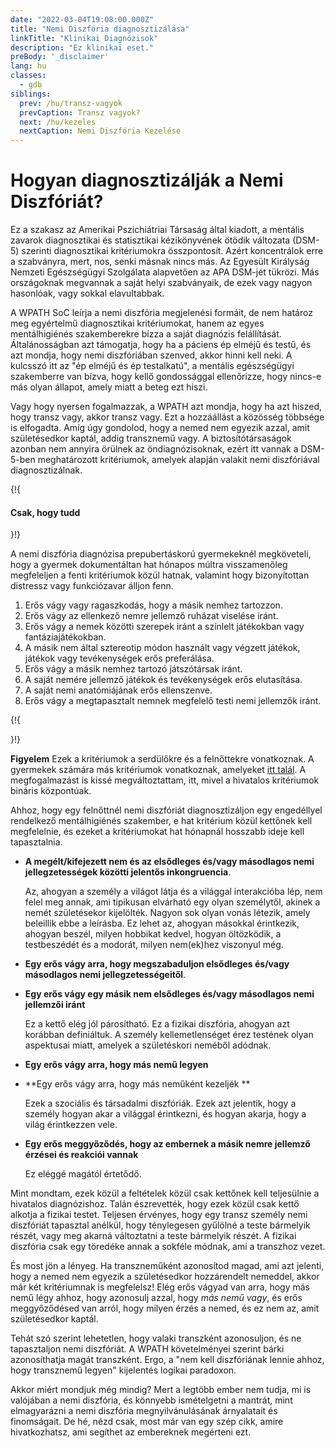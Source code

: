 ```yaml
---
date: "2022-03-04T19:08:00.000Z"
title: "Nemi Diszfória diagnosztizálása"
linkTitle: "Klinikai Diagnózisok"
description: "Ez klinikai eset."
preBody: '_disclaimer'
lang: hu
classes:
  - gdb
siblings:
  prev: /hu/transz-vagyok
  prevCaption: Transz vagyok?
  next: /hu/kezeles
  nextCaption: Nemi Diszfória Kezelése
---
```


# Hogyan diagnosztizálják a Nemi Diszfóriát?

Ez a szakasz az Amerikai Pszichiátriai Társaság által kiadott, a mentális zavarok diagnosztikai és statisztikai kézikönyvének ötödik változata (DSM-5) szerinti diagnosztikai kritériumokra összpontosít. Azért koncentrálok erre a szabványra, mert, nos, senki másnak nincs más. Az Egyesült Királyság Nemzeti Egészségügyi Szolgálata alapvetően az APA DSM-jét tükrözi. Más országoknak megvannak a saját helyi szabványaik, de ezek vagy nagyon hasonlóak, vagy sokkal elavultabbak.

A WPATH SoC leírja a nemi diszfória megjelenési formáit, de nem határoz meg egyértelmű diagnosztikai kritériumokat, hanem az egyes mentálhigiénés szakemberekre bízza a saját diagnózis felállítását. Általánosságban azt támogatja, hogy ha a páciens ép elméjű és testű, és azt mondja, hogy nemi diszfóriában szenved, akkor hinni kell neki. A kulcsszó itt az "ép elméjű és ép testalkatú", a mentális egészségügyi szakemberre van bízva, hogy kellő gondossággal ellenőrizze, hogy nincs-e más olyan állapot, amely miatt a beteg ezt hiszi.

Vagy hogy nyersen fogalmazzak, a WPATH azt mondja, hogy ha azt hiszed, hogy transz vagy, akkor transz vagy. Ezt a hozzáállást a közösség többsége is elfogadta. Amíg úgy gondolod, hogy a nemed nem egyezik azzal, amit születésedkor kaptál, addig transznemű vagy. A biztosítótársaságok azonban nem annyira örülnek az öndiagnózisoknak, ezért itt vannak a DSM-5-ben meghatározott kritériumok, amelyek alapján valakit nemi diszfóriával diagnosztizálnak.

{!{ <div class="gutter d-md-block d-sm-none"><div class="card"><div class="card-body"><h4 class="card-title">Csak, hogy tudd</h4> }!}

A nemi diszfória diagnózisa prepubertáskorú gyermekeknél megköveteli, hogy a gyermek dokumentáltan hat hónapos múltra visszamenőleg megfeleljen a fenti kritériumok közül hatnak, valamint hogy bizonyítottan distressz vagy funkciózavar álljon fenn.

1. Erős vágy vagy ragaszkodás, hogy a másik nemhez tartozzon.
2. Erős vágy az ellenkező nemre jellemző ruházat viselése iránt.
3. Erős vágy a nemek közötti szerepek iránt a színlelt játékokban vagy fantáziajátékokban.
4. A másik nem által sztereotip módon használt vagy végzett játékok, játékok vagy tevékenységek erős preferálása.
5. Erős vágy a másik nemhez tartozó játszótársak iránt.
6. A saját nemére jellemző játékok és tevékenységek erős elutasítása.
7. A saját nemi anatómiájának erős ellenszenve.
8. Erős vágy a megtapasztalt nemnek megfelelő testi nemi jellemzők iránt.

{!{ </div></div></div> }!}

**Figyelem** Ezek a kritériumok a serdülőkre és a felnőttekre vonatkoznak. A gyermekek számára más kritériumok vonatkoznak, amelyeket [itt talál](https://www.psychiatry.org/patients-families/gender-dysphoria/what-is-gender-dysphoria). A megfogalmazást is kissé megváltoztattam, itt, mivel a hivatalos kritériumok bináris központúak.

Ahhoz, hogy egy felnőttnél nemi diszfóriát diagnosztizáljon egy engedéllyel rendelkező mentálhigiénés szakember, e hat kritérium közül kettőnek kell megfelelnie, és ezeket a kritériumokat hat hónapnál hosszabb ideje kell tapasztalnia.

- **A megélt/kifejezett nem és az elsődleges és/vagy másodlagos nemi jellegzetességek közötti jelentős inkongruencia**.

  Az, ahogyan a személy a világot látja és a világgal interakcióba lép, nem felel meg annak, ami tipikusan elvárható egy olyan személytől, akinek a nemét születésekor kijelölték. Nagyon sok olyan vonás létezik, amely beleillik ebbe a leírásba. Ez lehet az, ahogyan másokkal érintkezik, ahogyan beszél, milyen hobbikat kedvel, hogyan öltözködik, a testbeszédét és a modorát, milyen nem(ek)hez viszonyul még.

- **Egy erős vágy arra, hogy megszabaduljon elsődleges és/vagy másodlagos nemi jellegzetességeitől**.
- **Egy erős vágy egy másik nem elsődleges és/vagy másodlagos nemi jellemzői iránt**
  
  Ez a kettő elég jól párosítható. Ez a fizikai diszfória, ahogyan azt korábban definiáltuk. A személy kellemetlenséget érez testének olyan aspektusai miatt, amelyek a születéskori neméből adódnak.

- **Egy erős vágy arra, hogy más nemű legyen**
- **Egy erős vágy arra, hogy más neműként kezeljék **

  Ezek a szociális és társadalmi diszfóriák. Ezek azt jelentik, hogy a személy hogyan akar a világgal érintkezni, és hogyan akarja, hogy a világ érintkezzen vele.

- **Egy erős meggyőződés, hogy az embernek a másik nemre jellemző érzései és reakciói vannak**

  Ez eléggé magától értetődő.

Mint mondtam, ezek közül a feltételek közül csak kettőnek kell teljesülnie a hivatalos diagnózishoz. Talán észrevették, hogy ezek közül csak kettő alkotja a fizikai testet. Teljesen érvényes, hogy egy transz személy nemi diszfóriát tapasztal anélkül, hogy ténylegesen gyűlölné a teste bármelyik részét, vagy meg akarná változtatni a teste bármelyik részét. A fizikai diszfória csak egy töredéke annak a sokféle módnak, ami a transzhoz vezet.

És most jön a lényeg. Ha transzneműként azonosítod magad, ami azt jelenti, hogy a nemed nem egyezik a születésedkor hozzárendelt nemeddel, akkor már két kritériumnak is megfelelsz! Elég erős vágyad van arra, hogy más nemű légy ahhoz, hogy azonosulj azzal, hogy *más nemű vagy*, és erős meggyőződésed van arról, hogy milyen érzés a nemed, és ez nem az, amit születésedkor kaptál.

Tehát szó szerint lehetetlen, hogy valaki transzként azonosuljon, és ne tapasztaljon nemi diszfóriát. A WPATH követelményei szerint bárki azonosíthatja magát transzként. Ergo, a "nem kell diszfóriának lennie ahhoz, hogy transznemű legyen" kijelentés logikai paradoxon.

Akkor miért mondjuk még mindig? Mert a legtöbb ember nem tudja, mi is valójában a nemi diszfória, és könnyebb ismételgetni a mantrát, mint elmagyarázni a nemi diszfória megnyilvánulásának árnyalatait és finomságait. De hé, nézd csak, most már van egy szép cikk, amire hivatkozhatsz, ami segíthet az embereknek megérteni ezt.
